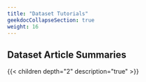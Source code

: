 ```yaml
---
title: "Dataset Tutorials"
geekdocCollapseSection: true
weight: 16
---
```



## Dataset Article Summaries

{{< children depth="2" description="true" >}}
